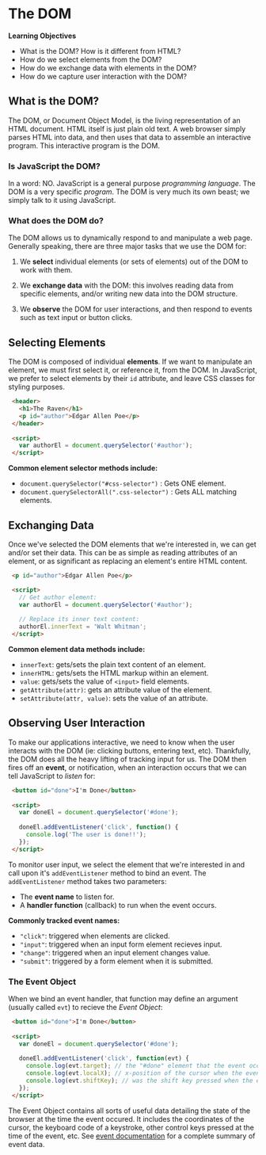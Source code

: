 # The DOM

**Learning Objectives**

- What is the DOM? How is it different from HTML?
- How do we select elements from the DOM?
- How do we exchange data with elements in the DOM?
- How do we capture user interaction with the DOM?

## What is the DOM?

The DOM, or Document Object Model, is the living representation of an HTML document. HTML itself is just plain old text. A web browser simply parses HTML into data, and then uses that data to assemble an interactive program. This interactive program is the DOM.

### Is JavaScript the DOM?

In a word: NO. JavaScript is a general purpose *programming language*. The DOM is a very specific *program*. The DOM is very much its own beast; we simply talk to it using JavaScript.

### What does the DOM do?

The DOM allows us to dynamically respond to and manipulate a web page. Generally speaking, there are three major tasks that we use the DOM for:

1. We **select** individual elements (or sets of elements) out of the DOM to work with them.

2. We **exchange data** with the DOM: this involves reading data from specific elements, and/or writing new data into the DOM structure.

3. We **observe** the DOM for user interactions, and then respond to events such as text input or button clicks.

## Selecting Elements

The DOM is composed of individual **elements**. If we want to manipulate an element, we must first select it, or reference it, from the DOM. In JavaScript, we prefer to select elements by their `id` attribute, and leave CSS classes for styling purposes.

```html
 <header>
   <h1>The Raven</h1>
   <p id="author">Edgar Allen Poe</p>
 </header>
 
 <script>
   var authorEl = document.querySelector('#author');
 </script>
```

**Common element selector methods include:**

 - `document.querySelector("#css-selector")` : Gets ONE element.
 - `document.querySelectorAll(".css-selector")` : Gets ALL matching elements.
 
## Exchanging Data

Once we've selected the DOM elements that we're interested in, we can get and/or set their data. This can be as simple as reading attributes of an element, or as significant as replacing an element's entire HTML content.

```html
 <p id="author">Edgar Allen Poe</p>

 <script>
   // Get author element:
   var authorEl = document.querySelector('#author');
   
   // Replace its inner text content:
   authorEl.innerText = 'Walt Whitman';
 </script>
```

**Common element data methods include:**

 - `innerText`: gets/sets the plain text content of an element.
 - `innerHTML`: gets/sets the HTML markup within an element.
 - `value`: gets/sets the value of `<input>` field elements.
 - `getAttribute(attr)`: gets an attribute value of the element.
 - `setAttribute(attr, value)`: sets the value of an attribute.
 
## Observing User Interaction

To make our applications interactive, we need to know when the user interacts with the DOM (ie: clicking buttons, entering text, etc). Thankfully, the DOM does all the heavy lifting of tracking input for us. The DOM then fires off an **event**, or notification, when an interaction occurs that we can tell JavaScript to *listen* for:

```html
 <button id="done">I'm Done</button>
 
 <script>
   var doneEl = document.querySelector('#done');
   
   doneEl.addEventListener('click', function() {
     console.log('The user is done!!');
   });
 </script>
```

To monitor user input, we select the element that we're interested in and call upon it's `addEventListener` method to bind an event. The `addEventListener` method takes two parameters:

 - The **event name** to listen for.
 - A **handler function** (callback) to run when the event occurs.

**Commonly tracked event names:**

 - `"click"`: triggered when elements are clicked.
 - `"input"`: triggered when an input form element recieves input.
 - `"change"`: triggered when an input element changes value.
 - `"submit"`: triggered by a form element when it is submitted.

### The Event Object

When we bind an event handler, that function may define an argument (usually called `evt`) to recieve the *Event Object*:

```html
 <button id="done">I'm Done</button>
 
 <script>
   var doneEl = document.querySelector('#done');
   
   doneEl.addEventListener('click', function(evt) {
     console.log(evt.target); // the "#done" element that the event occured on.
     console.log(evt.localX); // x-position of the cursor when the event occured.
     console.log(evt.shiftKey); // was the shift key pressed when the event occured?
   });
 </script>
```

The Event Object contains all sorts of useful data detailing the state of the browser at the time the event occured. It includes the coordinates of the cursor, the keyboard code of a keystroke, other control keys pressed at the time of the event, etc. See [event documentation](https://developer.mozilla.org/en-US/docs/Web/API/Event) for a complete summary of event data.
